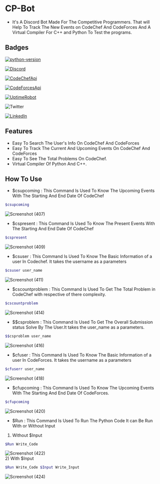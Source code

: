 # CP-Bot
- It's A Discord Bot Made For The Competitive Programmers. That will Help To Track The New Events on CodeChef And CodeForces And A Virtual Compiler For C++ and Python To Test the programs.
## Badges
[![python-version](https://img.shields.io/badge/Python-v3.9.6-blue)](https://www.python.org/downloads/)

[![Discord](https://img.shields.io/badge/Bot-Discord-blue)](https://discord.com/developers/docs/game-sdk/applications)

[![CodeChefApi](https://img.shields.io/badge/CodeChef-API-blue)](https://developers.codechef.com/)

[![CodeForcesApi](https://img.shields.io/badge/CodeForces-API-blue)](https://codeforces.com/apiHelp)

[![UptimeRobot](https://img.shields.io/badge/UptimeRobot-Monitoring-blue)](https://uptimerobot.com/)

![Twitter](https://img.shields.io/twitter/url?color=Black&label=Twitter&style=social&url=https%3A%2F%2Ftwitter.com%2FAdhikariSalman%3Fs%3D09) 
 
[![LinkedIn](https://img.shields.io/badge/in-LinkedIn-blue)](https://www.linkedin.com/in/salman-adhikari-a938911bb)

## Features 
- Easy To Search The User's Info On CodeChef And CodeForces
- Easy To Track The Current And Upcoming Events On CodeChef And CodeForces
- Easy To See The Total Problems On CodeChef.
- Virtual Compiler Of Python And C++.
## How To Use
- $csupcoming : This Command Is Used To Know The Upcoming Events With The Starting And End Date Of CodeChef
```bash
$csupcoming
```
![Screenshot (407)](https://user-images.githubusercontent.com/80933048/129571977-8d73b4ce-aea5-4bc1-9f11-796c9113db68.png)
- $cspresent : This Command Is Used To Know The Present Events With The Starting And End Date Of CodeChef
```bash
$cspresent
```
![Screenshot (409)](https://user-images.githubusercontent.com/80933048/129572953-5fc23c29-a059-4577-a1b7-526f96eebd1c.png)
- $csuser : This Command Is Used To Know The Basic Information of a user In Codechef. It takes the username as a parameters
```bash
$csuser user_name
```
![Screenshot (411)](https://user-images.githubusercontent.com/80933048/129573492-754c266a-7b08-45ee-a927-46d8f96cb159.png)
- $cscountproblem : This Command Is Used To Get The Total Problem in CodeChef with respective of there complexity.
```bash
$cscountproblem
```
![Screenshot (414)](https://user-images.githubusercontent.com/80933048/129574442-36ce2c7a-cf86-42fb-ad6f-3d02024264dc.png)
- $$csproblem : This Command Is Used To Get The Overall Submission status Solve By The User.It takes the user_name as a parameters.
```bash
$$csproblem user_name
```
![Screenshot (416)](https://user-images.githubusercontent.com/80933048/129589635-6f6c7b86-cb0b-42a9-95d2-9609acd22dba.png)
- $cfuser : This Command Is Used To Know The Basic Information of a user In CodeForces. It takes the username as a parameters
```bash
$cfuserr user_name
```
![Screenshot (418)](https://user-images.githubusercontent.com/80933048/129589970-2ffd1524-d7ec-40fb-9ee7-28f3d12d36e2.png)
- $cfupcoming : This Command Is Used To Know The Upcoming Events With The Starting And End Date Of CodeForces.
```bash
$cfupcoming
```
![Screenshot (420)](https://user-images.githubusercontent.com/80933048/129590252-ea62f1db-4e2a-4ecc-b1b3-e6dbed3caffa.png)
- $Run : This Command Is Used To Run The Python Code It can Be Run With or Without Input
1) Without $Input 
```bash
$Run Write_Code
```
![Screenshot (422)](https://user-images.githubusercontent.com/80933048/129590714-15078a77-ad2a-4c62-b19c-78575c316c9c.png)<br>
2) With $Input
```bash
$Run Write_Code $Input Write_Input
```
![Screenshot (424)](https://user-images.githubusercontent.com/80933048/129590956-54339dcd-ac16-471d-b8e9-5f1e81f942e9.png)



